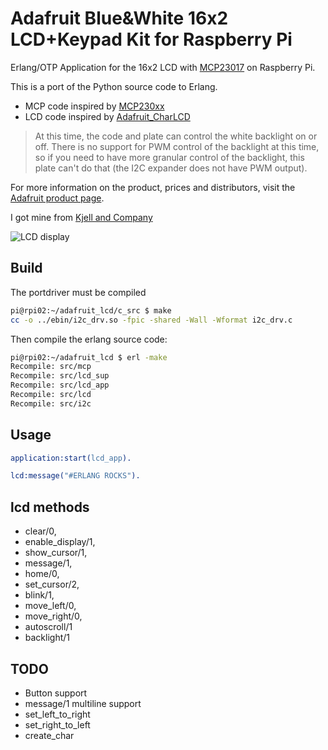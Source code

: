 # Adafruit Blue&White 16x2 LCD+Keypad Kit for Raspberry Pi

Erlang/OTP Application for the 16x2 LCD with [MCP23017](http://ww1.microchip.com/downloads/en/DeviceDoc/21952b.pdf) on Raspberry Pi.

This is a port of the Python source code to Erlang.

* MCP code inspired by [MCP230xx](https://github.com/adafruit/Adafruit_Python_GPIO/blob/master/Adafruit_GPIO/MCP230xx.py)
* LCD code inspired by [Adafruit_CharLCD](https://github.com/adafruit/Adafruit_Python_CharLCD/blob/master/Adafruit_CharLCD/Adafruit_CharLCD.py)

> At this time, the code and plate can control the white backlight on or off. There is no support for PWM control of the backlight at this time, so if you need to have more granular control of the backlight, this plate can't do that (the I2C expander does not have PWM output).

For more information on the product, prices and distributors, visit the [Adafruit product page](https://www.adafruit.com/products/1115).

I got mine from [Kjell and Company](http://www.kjell.com/no/produkter/data-og-nettverk/enkortsdata/raspberry-pi/adafruit-lcd-pabyggingskort-for-raspberry-pi-p87263)

![LCD display](https://farm2.staticflickr.com/1486/25712163793_69ef335a30_z.jpg)

## Build

The portdriver must be compiled

```sh
pi@rpi02:~/adafruit_lcd/c_src $ make
cc -o ../ebin/i2c_drv.so -fpic -shared -Wall -Wformat i2c_drv.c
```

Then compile the erlang source code:

```sh
pi@rpi02:~/adafruit_lcd $ erl -make
Recompile: src/mcp
Recompile: src/lcd_sup
Recompile: src/lcd_app
Recompile: src/lcd
Recompile: src/i2c
```

## Usage

```erlang
application:start(lcd_app).

lcd:message("#ERLANG ROCKS").
```

## lcd methods

* clear/0,
* enable_display/1,
* show_cursor/1,
* message/1,
* home/0,
* set_cursor/2,
* blink/1,
* move_left/0,
* move_right/0,
* autoscroll/1
* backlight/1

## TODO

* Button support
* message/1 multiline support
* set_left_to_right
* set_right_to_left
* create_char
